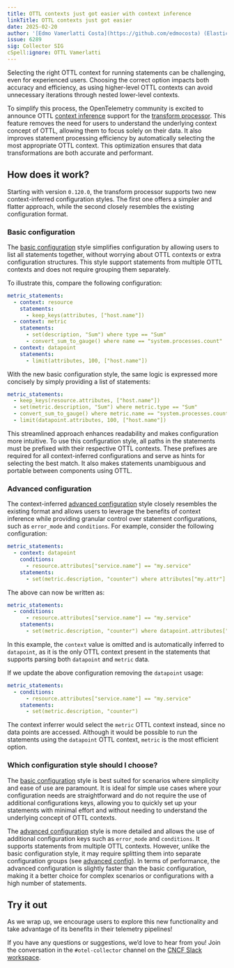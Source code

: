 ```yaml
---
title: OTTL contexts just got easier with context inference
linkTitle: OTTL contexts just got easier
date: 2025-02-20
author: '[Edmo Vamerlatti Costa](https://github.com/edmocosta) (Elastic)'
issue: 6289
sig: Collector SIG
cSpell:ignore: OTTL Vamerlatti
---
```


Selecting the right OTTL context for running statements can be challenging, even
for experienced users. Choosing the correct option impacts both accuracy and
efficiency, as using higher-level OTTL contexts can avoid unnecessary iterations
through nested lower-level contexts.

To simplify this process, the OpenTelemetry community is excited to announce
OTTL
[context inference](https://github.com/open-telemetry/opentelemetry-collector-contrib/blob/main/processor/transformprocessor/README.md#context-inference)
support for the
[transform processor](https://github.com/open-telemetry/opentelemetry-collector-contrib/blob/main/processor/transformprocessor).
This feature removes the need for users to understand the underlying context
concept of OTTL, allowing them to focus solely on their data. It also improves
statement processing efficiency by automatically selecting the most appropriate
OTTL context. This optimization ensures that data transformations are both
accurate and performant.

## How does it work?

Starting with version `0.120.0`, the transform processor supports two new
context-inferred configuration styles. The first one offers a simpler and
flatter approach, while the second closely resembles the existing configuration
format.

### Basic configuration

The
[basic configuration](https://github.com/open-telemetry/opentelemetry-collector-contrib/blob/main/processor/transformprocessor/README.md#basic-config)
style simplifies configuration by allowing users to list all statements
together, without worrying about OTTL contexts or extra configuration
structures. This style support statements from multiple OTTL contexts and does
not require grouping them separately.

To illustrate this, compare the following configuration:

```yaml
metric_statements:
  - context: resource
    statements:
      - keep_keys(attributes, ["host.name"])
  - context: metric
    statements:
      - set(description, "Sum") where type == "Sum"
      - convert_sum_to_gauge() where name == "system.processes.count"
  - context: datapoint
    statements:
      - limit(attributes, 100, ["host.name"])
```

With the new basic configuration style, the same logic is expressed more
concisely by simply providing a list of statements:

```yaml
metric_statements:
  - keep_keys(resource.attributes, ["host.name"])
  - set(metric.description, "Sum") where metric.type == "Sum"
  - convert_sum_to_gauge() where metric.name == "system.processes.count"
  - limit(datapoint.attributes, 100, ["host.name"])
```

This streamlined approach enhances readability and makes configuration more
intuitive. To use this configuration style, all paths in the statements must be
prefixed with their respective OTTL contexts. These prefixes are required for
all context-inferred configurations and serve as hints for selecting the best
match. It also makes statements unambiguous and portable between components
using OTTL.

### Advanced configuration

The context-inferred
[advanced configuration](https://github.com/open-telemetry/opentelemetry-collector-contrib/blob/main/processor/transformprocessor/README.md#advanced-config)
style closely resembles the existing format and allows users to leverage the
benefits of context inference while providing granular control over statement
configurations, such as `error_mode` and `conditions`. For example, consider the
following configuration:

```yaml
metric_statements:
  - context: datapoint
    conditions:
      - resource.attributes["service.name"] == "my.service"
    statements:
      - set(metric.description, "counter") where attributes["my.attr"] == "some"
```

The above can now be written as:

<!-- prettier-ignore -->
```yaml
metric_statements:
  - conditions:
      - resource.attributes["service.name"] == "my.service"
    statements:
      - set(metric.description, "counter") where datapoint.attributes["my.attr"] == "some"
```

In this example, the `context` value is omitted and is automatically inferred to
`datapoint`, as it is the only OTTL context present in the statements that
supports parsing both `datapoint` and `metric` data.

If we update the above configuration removing the `datapoint` usage:

```yaml
metric_statements:
  - conditions:
      - resource.attributes["service.name"] == "my.service"
    statements:
      - set(metric.description, "counter")
```

The context inferrer would select the `metric` OTTL context instead, since no
data points are accessed. Although it would be possible to run the statements
using the `datapoint` OTTL context, `metric` is the most efficient option.

### Which configuration style should I choose?

The [basic configuration](#basic-configuration) style is best suited for
scenarios where simplicity and ease of use are paramount. It is ideal for simple
use cases where your configuration needs are straightforward and do not require
the use of additional configurations keys, allowing you to quickly set up your
statements with minimal effort and without needing to understand the underlying
concept of OTTL contexts.

The [advanced configuration](#advanced-configuration) style is more detailed and
allows the use of additional configuration keys such as `error_mode` and
`conditions`. It supports statements from multiple OTTL contexts. However,
unlike the basic configuration style, it may require splitting them into
separate configuration groups (see
[advanced config](https://github.com/open-telemetry/opentelemetry-collector-contrib/tree/main/processor/transformprocessor#advanced-config)).
In terms of performance, the advanced configuration is slightly faster than the
basic configuration, making it a better choice for complex scenarios or
configurations with a high number of statements.

## Try it out

As we wrap up, we encourage users to explore this new functionality and take
advantage of its benefits in their telemetry pipelines!

If you have any questions or suggestions, we’d love to hear from you! Join the
conversation in the `#otel-collector` channel on the
[CNCF Slack workspace](https://slack.cncf.io/).
